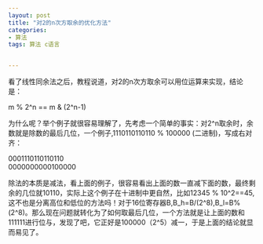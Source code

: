 ```yaml
---
layout: post
title: "对2的n次方取余的优化方法"
categories:
- 算法
tags: 算法 c语言


---
```


看了线性同余法之后，教程说道，对2的n次方取余可以用位运算来实现，结论是：
>
m % 2^n == m & (2^n-1)

为什么呢？举个例子就很容易理解了，先考虑一个简单的事实：对2^n取余时，余数就是除数的最后几位，一个例子,1110110110110 % 100000 (二进制)，写成右对齐：
>
0001110110110110  
0000000000100000

除法的本质是减法，看上面的例子，很容易看出上面的数一直减下面的数，最终剩余的几位就10110，实际上这个例子在十进制中更自然，比如12345 % 10^2==45,这不也是分离高位和低位的方法吗！对于16位寄存器B,B_h=B/(2^8),B_l=B%(2^8)。那么现在问题就转化为了如何取最后几位，一个方法就是让上面的数和111111进行位与，发现了吧，它正好是100000（2^5）减一，于是上面的结论就显而易见了。  
